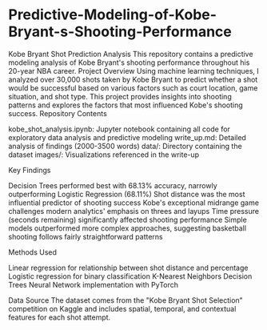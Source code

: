 # Predictive-Modeling-of-Kobe-Bryant-s-Shooting-Performance

Kobe Bryant Shot Prediction Analysis
This repository contains a predictive modeling analysis of Kobe Bryant's shooting performance throughout his 20-year NBA career.
Project Overview
Using machine learning techniques, I analyzed over 30,000 shots taken by Kobe Bryant to predict whether a shot would be successful based on various factors such as court location, game situation, and shot type. This project provides insights into shooting patterns and explores the factors that most influenced Kobe's shooting success.
Repository Contents

kobe_shot_analysis.ipynb: Jupyter notebook containing all code for exploratory data analysis and predictive modeling
write_up.md: Detailed analysis of findings (2000-3500 words)
data/: Directory containing the dataset
images/: Visualizations referenced in the write-up

Key Findings

Decision Trees performed best with 68.13% accuracy, narrowly outperforming Logistic Regression (68.11%)
Shot distance was the most influential predictor of shooting success
Kobe's exceptional midrange game challenges modern analytics' emphasis on threes and layups
Time pressure (seconds remaining) significantly affected shooting performance
Simple models outperformed more complex approaches, suggesting basketball shooting follows fairly straightforward patterns

Methods Used

Linear regression for relationship between shot distance and percentage
Logistic regression for binary classification
K-Nearest Neighbors
Decision Trees
Neural Network implementation with PyTorch

Data Source
The dataset comes from the "Kobe Bryant Shot Selection" competition on Kaggle and includes spatial, temporal, and contextual features for each shot attempt.
